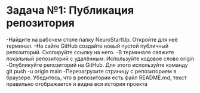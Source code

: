 # Задача №1: Публикация репозитория

-Найдите на рабочем столе папку NeuroStartUp. Откройте для неё терминал.
-На сайте GitHub создайте новый пустой публичный репозиторий. Скопируйте ссылку на него.
-В терминале свяжите локальный репозиторий с удалённым. Используйте кодовое слово origin
-Опубликуйте репозиторий на GitHub. Для этого используйте команду git push -u origin main
-Перезагрузите страницу с репозиторием в браузере. Убедитесь, что в репозитории есть файл README.md, текст правильно отображается и видна вся история проекта